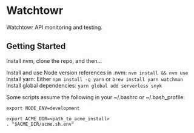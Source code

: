 # Watchtowr

Watchtowr API monitoring and testing.

## Getting Started

Install nvm, clone the repo, and then...

Install and use Node version references in .nvm: `nvm install && nvm use`  
Install yarn: Either `npm install -g yarn` or `brew install yarn watchman`  
Install global dependencies: `yarn global add serverless snyk`  

Some scripts assume the following in your ~/.bashrc or ~/.bash_profile:  
```
export NODE_ENV=development

export ACME_DIR=<path_to_acme_install>
. "$ACME_DIR/acme.sh.env"
```
